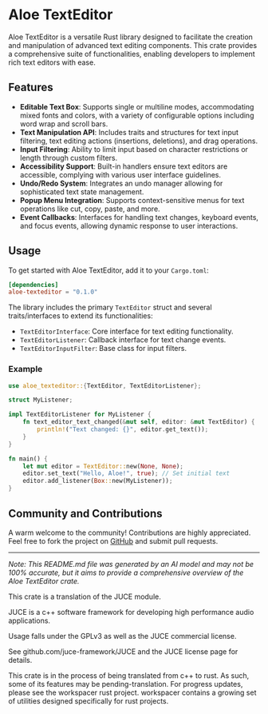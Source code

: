 # Aloe TextEditor

Aloe TextEditor is a versatile Rust library designed to facilitate the creation and manipulation of advanced text editing components. This crate provides a comprehensive suite of functionalities, enabling developers to implement rich text editors with ease.

## Features

- **Editable Text Box**: Supports single or multiline modes, accommodating mixed fonts and colors, with a variety of configurable options including word wrap and scroll bars.
- **Text Manipulation API**: Includes traits and structures for text input filtering, text editing actions (insertions, deletions), and drag operations.
- **Input Filtering**: Ability to limit input based on character restrictions or length through custom filters.
- **Accessibility Support**: Built-in handlers ensure text editors are accessible, complying with various user interface guidelines.
- **Undo/Redo System**: Integrates an undo manager allowing for sophisticated text state management.
- **Popup Menu Integration**: Supports context-sensitive menus for text operations like cut, copy, paste, and more.
- **Event Callbacks**: Interfaces for handling text changes, keyboard events, and focus events, allowing dynamic response to user interactions.

## Usage

To get started with Aloe TextEditor, add it to your `Cargo.toml`:

```toml
[dependencies]
aloe-texteditor = "0.1.0"
```

The library includes the primary `TextEditor` struct and several traits/interfaces to extend its functionalities:

- `TextEditorInterface`: Core interface for text editing functionality.
- `TextEditorListener`: Callback interface for text change events.
- `TextEditorInputFilter`: Base class for input filters.

### Example

```rust
use aloe_texteditor::{TextEditor, TextEditorListener};

struct MyListener;

impl TextEditorListener for MyListener {
    fn text_editor_text_changed(&mut self, editor: &mut TextEditor) {
        println!("Text changed: {}", editor.get_text());
    }
}

fn main() {
    let mut editor = TextEditor::new(None, None);
    editor.set_text("Hello, Aloe!", true); // Set initial text
    editor.add_listener(Box::new(MyListener));
}
```

## Community and Contributions

A warm welcome to the community! Contributions are highly appreciated. Feel free to fork the project on [GitHub](https://github.com/klebs6/aloe-rs) and submit pull requests.

---

*Note: This README.md file was generated by an AI model and may not be 100% accurate, but it aims to provide a comprehensive overview of the Aloe TextEditor crate.*

This crate is a translation of the JUCE module.

JUCE is a c++ software framework for developing high performance audio applications.

Usage falls under the GPLv3 as well as the JUCE commercial license.

See github.com/juce-framework/JUCE and the JUCE license page for details.

This crate is in the process of being translated from c++ to rust. As such, some of its features may be pending-translation. For progress updates, please see the workspacer rust project. workspacer contains a growing set of utilities designed specifically for rust projects.
